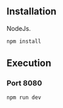 ## Installation

NodeJs.

```bash
npm install
```

## Execution

### Port 8080

```bash
npm run dev
```
